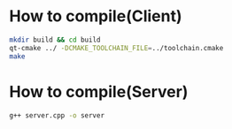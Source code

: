 # How to compile(Client)
``` bash
mkdir build && cd build
qt-cmake ../ -DCMAKE_TOOLCHAIN_FILE=../toolchain.cmake
make
```

# How to compile(Server)
``` bash
g++ server.cpp -o server
```

